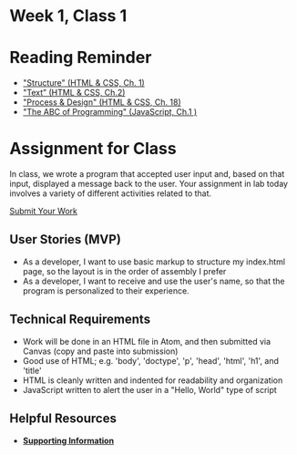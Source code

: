 # Week 1, Class 1

# Reading Reminder

* ["Structure" (HTML & CSS, Ch. 1)](https://canvas.instructure.com/courses/1030700/modules/items/9632544)
* ["Text” (HTML & CSS, Ch.2)](https://canvas.instructure.com/courses/1030700/assignments/9632551)
* ["Process & Design" (HTML & CSS, Ch. 18)](https://canvas.instructure.com/courses/1030700/assignments/9632546)
* ["The ABC of Programming" (JavaScript, Ch.1 )](https://canvas.instructure.com/courses/1030700/assignments/9632543)

# Assignment for Class
In class, we wrote a program that accepted user input and, based on that input, displayed a message back to the user. Your assignment in lab today involves a variety of different activities related to that.

[Submit Your Work](https://canvas.instructure.com/courses/1030700/assignments/9632547)

## User Stories (MVP)
 - As a developer, I want to use basic markup to structure my index.html page, so the layout is in the order of assembly I prefer
 - As a developer, I want to receive and use the user's name, so that the program is personalized to their experience.

## Technical Requirements
 - Work will be done in an HTML file in Atom, and then submitted via Canvas (copy and paste into submission)
 - Good use of HTML; e.g. 'body', 'doctype', 'p', 'head', 'html', 'h1', and 'title'
 - HTML is cleanly written and indented for readability and organization
 - JavaScript written to alert the user in a "Hello, World" type of script

## Helpful Resources
- [**Supporting Information**](support.md)
